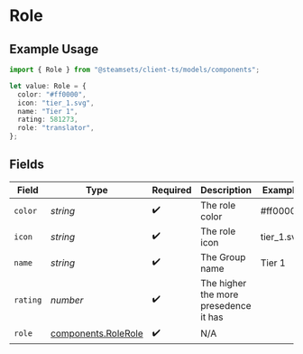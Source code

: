 # Role

## Example Usage

```typescript
import { Role } from "@steamsets/client-ts/models/components";

let value: Role = {
  color: "#ff0000",
  icon: "tier_1.svg",
  name: "Tier 1",
  rating: 581273,
  role: "translator",
};
```

## Fields

| Field                                                      | Type                                                       | Required                                                   | Description                                                | Example                                                    |
| ---------------------------------------------------------- | ---------------------------------------------------------- | ---------------------------------------------------------- | ---------------------------------------------------------- | ---------------------------------------------------------- |
| `color`                                                    | *string*                                                   | :heavy_check_mark:                                         | The role color                                             | #ff0000                                                    |
| `icon`                                                     | *string*                                                   | :heavy_check_mark:                                         | The role icon                                              | tier_1.svg                                                 |
| `name`                                                     | *string*                                                   | :heavy_check_mark:                                         | The Group name                                             | Tier 1                                                     |
| `rating`                                                   | *number*                                                   | :heavy_check_mark:                                         | The higher the more presedence it has                      |                                                            |
| `role`                                                     | [components.RoleRole](../../models/components/rolerole.md) | :heavy_check_mark:                                         | N/A                                                        |                                                            |